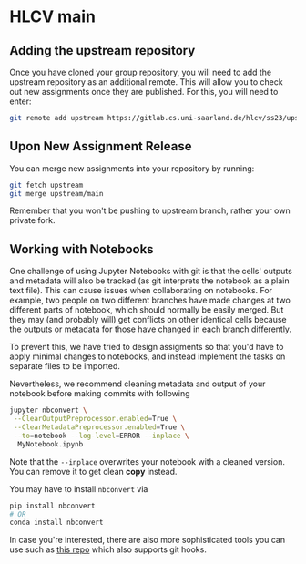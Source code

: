 # HLCV main

## Adding the upstream repository
Once you have cloned your group repository, you will need to add the upstream repository as an additional remote. This will allow you to check out new assignments once they are published. For this, you will need to enter:

```bash
git remote add upstream https://gitlab.cs.uni-saarland.de/hlcv/ss23/upstream.git
```

## Upon New Assignment Release
You can merge new assignments into your repository by running:

```bash
git fetch upstream
git merge upstream/main
```

Remember that you won't be pushing to upstream branch, rather your own private fork.

## Working with Notebooks
One challenge of using Jupyter Notebooks with git is that the cells' outputs and metadata will also be tracked (as git interprets the notebook as a plain text file). This can cause issues when collaborating on notebooks. For example, two people on two different branches have made changes at two different parts of notebook, which should normally be easily merged. But they may (and probably will) get conflicts on other identical cells because the outputs or metadata for those have changed in each branch differently.

To prevent this, we have tried to design assigments so that you'd have to apply minimal changes to notebooks, and instead implement the tasks on separate files to be imported.

Nevertheless, we recommend cleaning metadata and output of your notebook before making commits with following

```bash
jupyter nbconvert \
 --ClearOutputPreprocessor.enabled=True \
 --ClearMetadataPreprocessor.enabled=True \
 --to=notebook --log-level=ERROR --inplace \
  MyNotebook.ipynb


```
Note that the `--inplace` overwrites your notebook with a cleaned version. You can remove it to get clean **copy** instead. 

You may have to install `nbconvert` via
```bash
pip install nbconvert
# OR
conda install nbconvert
```

In case you're interested, there are also more sophisticated tools you can use such as [this repo](https://github.com/srstevenson/nb-clean) which also supports git hooks.

